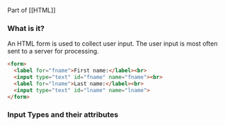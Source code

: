 Part of [[HTML]]
### What is it?
An HTML form is used to collect user input. The user input is most often sent to a server for processing.
```html
<form>  
  <label for="fname">First name:</label><br>  
  <input type="text" id="fname" name="fname"><br>  
  <label for="lname">Last name:</label><br>  
  <input type="text" id="lname" name="lname">  
</form>
```
### Input Types and their attributes
